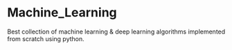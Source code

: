 # Machine_Learning
Best collection of machine learning &amp; deep learning algorithms implemented from scratch using python.

